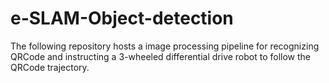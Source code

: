 # e-SLAM-Object-detection
The following repository hosts a image processing pipeline for recognizing QRCode and instructing a 3-wheeled differential drive robot to follow the QRCode trajectory.
